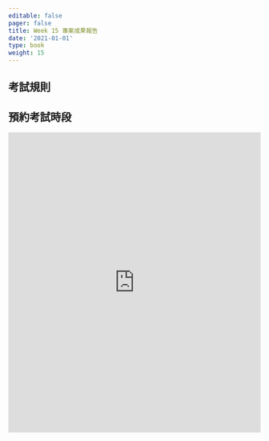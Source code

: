 ```yaml
---
editable: false
pager: false
title: Week 15 專案成果報告
date: '2021-01-01'
type: book
weight: 15
---
```


<!--more-->

## 考試規則

## 預約考試時段

<!-- Google Calendar Appointment Scheduling begin -->
<iframe src="https://calendar.google.com/calendar/appointments/schedules/AcZssZ0LXfgcfgVmvywKRZwsdyTEjX4Tqa1lKLKiM2swklb6ik2Hc80PB7m4iFaw6RE2Dru-JnhGck6X?gv=true" style="border: 0" width="100%" height="600" frameborder="0"></iframe>
<!-- end Google Calendar Appointment Scheduling -->
